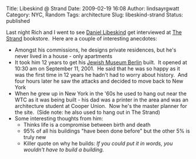 Title: Libeskind @ Strand
Date: 2009-02-19 16:08
Author: lindsayrgwatt
Category: NYC, Random
Tags: architecture
Slug: libeskind-strand
Status: published

Last night Rich and I went to see [Daniel Libeskind](http://www.daniel-libeskind.com/) get interviewed at [The Strand](http://www.strandbooks.com/) bookstore.  Here are a couple of interesting anecdotes:

- Amongst his commissions, he designs private residences, but he's never lived in a house - only apartments
- It took him 12 years to get his [Jewish Museum Berlin](http://www.jmberlin.de/site/EN/homepage.php?meta=TRUE) built.  It opened at 10:30 am on September 11, 2001.  He said that he was so happy as it was the first time in 12 years he hadn't had to worry about history.  And four hours later he saw the attacks and decided to move back to New York
- When he grew up in New York in the '60s he used to hang out near the WTC as it was being built - his dad was a printer in the area and was an architecture student at Cooper Union.  Now he's the master planner for the site.  (Side note: he also used to hang out in The Strand)
- Some interesting thoughts from him:
  - Thinks life is a compromise between birth and death
  - 95% of all his buildings "have been done before" but the other 5% is truly new
  - Killer quote on why he builds: *If you could put it in words, you wouldn't have to build a building.*
